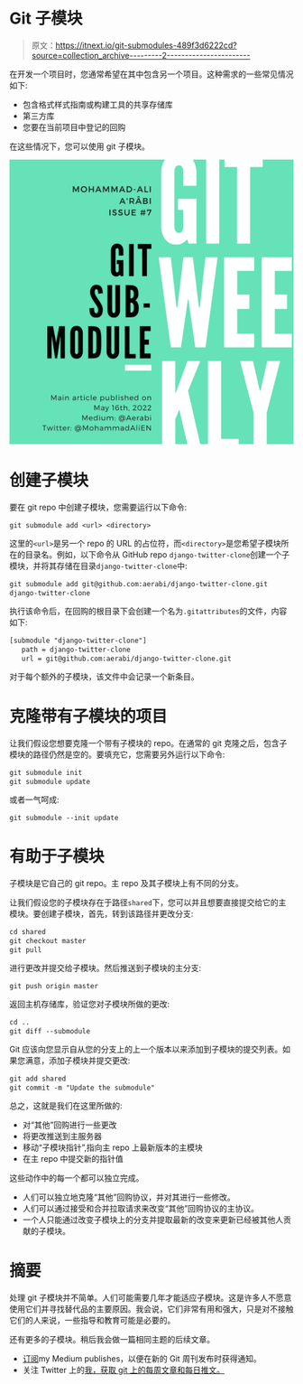 # Git 子模块

> 原文：<https://itnext.io/git-submodules-489f3d6222cd?source=collection_archive---------2----------------------->

在开发一个项目时，您通常希望在其中包含另一个项目。这种需求的一些常见情况如下:

*   包含格式样式指南或构建工具的共享存储库
*   第三方库
*   您要在当前项目中登记的回购

在这些情况下，您可以使用 git 子模块。

![](img/629a1406c4fb406fdbe904fd2617ab83.png)

# 创建子模块

要在 git repo 中创建子模块，您需要运行以下命令:

```
git submodule add <url> <directory>
```

这里的`<url>`是另一个 repo 的 URL 的占位符，而`<directory>`是您希望子模块所在的目录名。例如，以下命令从 GitHub repo `django-twitter-clone`创建一个子模块，并将其存储在目录`django-twitter-clone`中:

```
git submodule add git@github.com:aerabi/django-twitter-clone.git django-twitter-clone
```

执行该命令后，在回购的根目录下会创建一个名为`.gitattributes`的文件，内容如下:

```
[submodule "django-twitter-clone"]
   path = django-twitter-clone
   url = git@github.com:aerabi/django-twitter-clone.git
```

对于每个额外的子模块，该文件中会记录一个新条目。

# 克隆带有子模块的项目

让我们假设您想要克隆一个带有子模块的 repo。在通常的 git 克隆之后，包含子模块的路径仍然是空的。要填充它，您需要另外运行以下命令:

```
git submodule init
git submodule update
```

或者一气呵成:

```
git submodule --init update
```

# 有助于子模块

子模块是它自己的 git repo。主 repo 及其子模块上有不同的分支。

让我们假设您的子模块存在于路径`shared`下，您可以并且想要直接提交给它的主模块。要创建子模块，首先，转到该路径并更改分支:

```
cd shared
git checkout master
git pull
```

进行更改并提交给子模块。然后推送到子模块的主分支:

```
git push origin master
```

返回主机存储库，验证您对子模块所做的更改:

```
cd ..
git diff --submodule
```

Git 应该向您显示自从您的分支上的上一个版本以来添加到子模块的提交列表。如果您满意，添加子模块并提交更改:

```
git add shared
git commit -m "Update the submodule"
```

总之，这就是我们在这里所做的:

*   对“其他”回购进行一些更改
*   将更改推送到主服务器
*   移动“子模块指针”,指向主 repo 上最新版本的主模块
*   在主 repo 中提交新的指针值

这些动作中的每一个都可以独立完成。

*   人们可以独立地克隆“其他”回购协议，并对其进行一些修改。
*   人们可以通过接受和合并拉取请求来改变“其他”回购协议的主协议。
*   一个人只能通过改变子模块上的分支并提取最新的改变来更新已经被其他人贡献的子模块。

# 摘要

处理 git 子模块并不简单。人们可能需要几年才能适应子模块。这是许多人不愿意使用它们并寻找替代品的主要原因。我会说，它们非常有用和强大，只是对不接触它们的人来说，一些指导和教育可能是必要的。

还有更多的子模块。稍后我会做一篇相同主题的后续文章。

*   [订阅](https://medium.com/subscribe/@aerabi)my Medium publishes，以便在新的 Git 周刊发布时获得通知。
*   关注 Twitter 上的[我，获取 git 上的每周文章和每日推文。](https://twitter.com/MohammadAliEN)